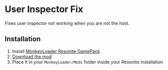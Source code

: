 User Inspector Fix
=============================

Fixes user inspector not working when you are not the host.

## Installation

1. Install [MonkeyLoader Resonite GamePack](https://github.com/ResoniteModdingGroup/MonkeyLoader.GamePacks.Resonite)
2. [Download the mod](https://github.com/Nytra/ResoniteUserInspectorFix/releases/latest)
3. Place it in your `MonkeyLoader/Mods` folder inside your Resonite installation
